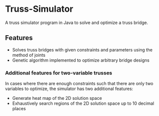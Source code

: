 # Truss-Simulator

A truss simulator program in Java to solve and optimize a truss bridge.

## Features
- Solves truss bridges with given constraints and parameters using the method of joints
- Genetic algorithm implemented to optimize arbitrary bridge designs

### Additional features for two-variable trusses
In cases where there are enough constraints such that there are only two variables to optimize, the simulator has two additional features:
- Generate heat map of the 2D solution space
- Exhaustively search regions of the 2D solution space up to 10 decimal places
